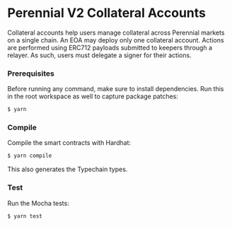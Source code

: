 # Perennial V2 Collateral Accounts

Collateral accounts help users manage collateral across Perennial markets on a single chain. An EOA may deploy only one collateral account. Actions are performed using ERC712 payloads submitted to keepers through a relayer. As such, users must delegate a signer for their actions.

### Prerequisites

Before running any command, make sure to install dependencies. Run this in the root workspace as well to capture package patches:

```sh
$ yarn
```

### Compile

Compile the smart contracts with Hardhat:

```sh
$ yarn compile
```

This also generates the Typechain types.

### Test

Run the Mocha tests:

```sh
$ yarn test
```